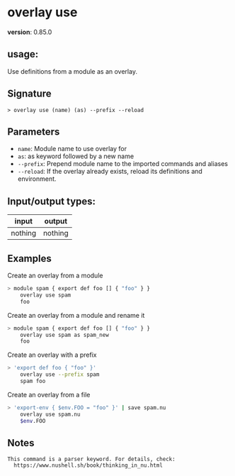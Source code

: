# overlay use

**version**: 0.85.0

## **usage**:

Use definitions from a module as an overlay.

## Signature

`> overlay use (name) (as) --prefix --reload`

## Parameters

- `name`: Module name to use overlay for
- `as`: as keyword followed by a new name
- `--prefix`: Prepend module name to the imported commands and aliases
- `--reload`: If the overlay already exists, reload its definitions and environment.

## Input/output types:

| input   | output  |
| ------- | ------- |
| nothing | nothing |

## Examples

Create an overlay from a module

```bash
> module spam { export def foo [] { "foo" } }
    overlay use spam
    foo
```

Create an overlay from a module and rename it

```bash
> module spam { export def foo [] { "foo" } }
    overlay use spam as spam_new
    foo
```

Create an overlay with a prefix

```bash
> 'export def foo { "foo" }'
    overlay use --prefix spam
    spam foo
```

Create an overlay from a file

```bash
> 'export-env { $env.FOO = "foo" }' | save spam.nu
    overlay use spam.nu
    $env.FOO
```

## Notes

```text
This command is a parser keyword. For details, check:
  https://www.nushell.sh/book/thinking_in_nu.html
```
